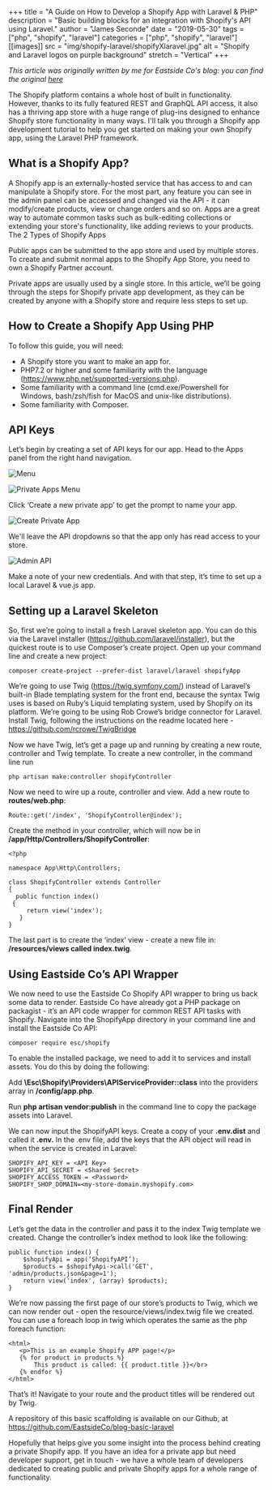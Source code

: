+++
title = "A Guide on How to Develop a Shopify App with Laravel & PHP"
description = "Basic building blocks for an integration with Shopify's API using Laravel."
author = "James Seconde"
date = "2019-05-30"
tags = ["php", "shopify", "laravel"]
categories = ["php", "shopify", "laravel"]
[[images]]
  src = "img/shopify-laravel/shopifyXlaravel.jpg"
  alt = "Shopify and Laravel logos on purple background"
  stretch = "Vertical"
+++


_This article was originally written by me for Eastside Co's blog: you can find the original [here](https://eastsideco.com/blog/developing-shoth-laravel-php)_

The Shopify platform contains a whole host of built in functionality. However, thanks to its fully featured REST and GraphQL API access, it also has a thriving app store with a huge range of plug-ins designed to enhance Shopify store functionality in many ways. I'll talk you through a Shopify app development tutorial to help you get started on making your own Shopify app, using the Laravel PHP framework.

## What is a Shopify App?

A Shopify app is an externally-hosted service that has access to and can manipulate a Shopify store. For the most part, any feature you can see in the admin panel can be accessed and changed via the API - it can modify/create products, view or change orders and so on. Apps are a great way to automate common tasks such as bulk-editing collections or extending your store's functionality, like adding reviews to your products.
The 2 Types of Shopify Apps

Public apps can be submitted to the app store and used by multiple stores. To create and submit normal apps to the Shopify App Store, you need to own a Shopify Partner account.

Private apps are usually used by a single store. In this article, we’ll be going through the steps for Shopify private app development, as they can be created by anyone with a Shopify store and require less steps to set up.

## How to Create a Shopify App Using PHP

To follow this guide, you will need:

* A Shopify store you want to make an app for.
* PHP7.2 or higher and some familiarity with the language (https://www.php.net/supported-versions.php).
* Some familiarity with a command line (cmd.exe/Powershell for Windows, bash/zsh/fish for MacOS and unix-like distributions).
* Some familiarity with Composer.

## API Keys

Let’s begin by creating a set of API keys for our app. Head to the Apps panel from the right hand navigation.

![Menu](/img/shopify-laravel/-shopify-apps-panel-1.png)

![Private Apps Menu](/img/shopify-laravel/private-apps-menu-2.png)

Click ‘Create a new private app’ to get the prompt to name your app.

![Create Private App](/img/shopify-laravel/create-private-app-3.png)

We'll leave the API dropdowns so that the app only has read access to your store.

![Admin API](/img/shopify-laravel/admin-api-4.png)

Make a note of your new credentials. And with that step, it’s time to set up a local Laravel & vue.js app.

## Setting up a Laravel Skeleton

So, first we’re going to install a fresh Laravel skeleton app. You can do this via the Laravel installer (https://github.com/laravel/installer), but the quickest route is to use Composer’s create project. Open up your command line and create a new project:

`composer create-project --prefer-dist laravel/laravel shopifyApp`

We’re going to use Twig (https://twig.symfony.com/) instead of Laravel’s built-in Blade templating system for the front end, because the syntax Twig uses is based on Ruby’s Liquid templating system, used by Shopify on its platform. We’re going to be using Rob Crowe’s bridge connector for Laravel. Install Twig, following the instructions on the readme located here - https://github.com/rcrowe/TwigBridge

Now we have Twig, let’s get a page up and running by creating a new route, controller and Twig template. To create a new controller, in the command line run

`php artisan make:controller shopifyController`

Now we need to wire up a route, controller and view. Add a new route to **routes/web.php**:

`Route::get('/index', 'ShopifyController@index');`

Create the method in your controller, which will now be in
**/app/Http/Controllers/ShopifyController**:

```
<?php

namespace App\Http\Controllers;

class ShopifyController extends Controller
{
  public function index()
 {
     return view('index');
   }
}
```

The last part is to create the ‘index’ view - create a new file in: **/resources/views called index.twig**.

## Using Eastside Co’s API Wrapper

We now need to use the Eastside Co Shopify API wrapper to bring us back some data to render. Eastside Co have already got a PHP package on packagist - it’s an API code wrapper for common REST API tasks with Shopify. Navigate into the ShopifyApp directory in your command line and install the Eastside Co API:

`composer require esc/shopify`

To enable the installed package, we need to add it to services and install assets. You do this by doing the following:

Add **\Esc\Shopify\Providers\APIServiceProvider::class** into the providers array in **/config/app.php**.

Run **php artisan vendor:publish** in the command line to copy the package assets into Laravel.

We can now input the ShopifyAPI keys. Create a copy of your **.env.dist** and called it **.env.** In the .env file, add the keys that the API object will read in when the service is created in Laravel:

```
SHOPIFY_API_KEY = <API Key>
SHOPIFY_API_SECRET = <Shared Secret>
SHOPIFY_ACCESS_TOKEN = <Password>
SHOPIFY_SHOP_DOMAIN=<my-store-domain.myshopify.com>
```

## Final Render

Let’s get the data in the controller and pass it to the index Twig template we created. Change the controller’s index method to look like the following:

```
public function index() {
    $shopifyApi = app(‘ShopifyAPI’);
    $products = $shopifyApi->call('GET', 'admin/products.json&page=1');
    return view('index', (array) $products);
}
```

We’re now passing the first page of our store’s products to Twig, which we can now render out - open the resource/views/index.twig file we created. You can use a foreach loop in twig which operates the same as the php foreach function:

```
<html>
   <p>This is an example Shopify APP page!</p>
   {% for product in products %}
       This product is called: {{ product.title }}</br>
   {% endfor %}
</html>
```

That’s it! Navigate to your route and the product titles will be rendered out by Twig.

A repository of this basic scaffolding is available on our Github, at https://github.com/EastsideCo/blog-basic-laravel

Hopefully that helps give you some insight into the process behind creating a private Shopify app. If you have an idea for a private app but need developer support, get in touch - we have a whole team of developers dedicated to creating public and private Shopify apps for a whole range of functionality.
